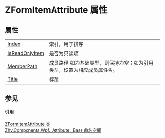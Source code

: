 # ZFormItemAttribute 属性




## 属性
<table>
<tr>
<td><a href="P_Zhy_Components_Wpf__Attribute__Base_ZFormItemAttribute_Index.md">Index</a></td>
<td>索引，用于排序</td></tr>
<tr>
<td><a href="P_Zhy_Components_Wpf__Attribute__Base_ZFormItemAttribute_IsReadOnlyItem.md">IsReadOnlyItem</a></td>
<td>是否为只读项</td></tr>
<tr>
<td><a href="P_Zhy_Components_Wpf__Attribute__Base_ZFormItemAttribute_MemberPath.md">MemberPath</a></td>
<td>成员路径 如为基础类型，则保持为空；如为引用类型，设置为相应成员属性名。</td></tr>
<tr>
<td><a href="P_Zhy_Components_Wpf__Attribute__Base_ZFormItemAttribute_Title.md">Title</a></td>
<td>标题</td></tr>
</table>

## 参见


#### 引用
<a href="T_Zhy_Components_Wpf__Attribute__Base_ZFormItemAttribute.md">ZFormItemAttribute 类</a>  
<a href="N_Zhy_Components_Wpf__Attribute__Base.md">Zhy.Components.Wpf._Attribute._Base 命名空间</a>  
